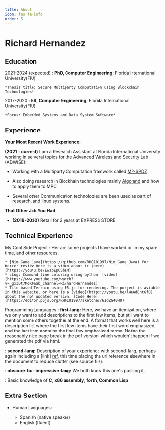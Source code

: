 ```yaml
---
title: About
icon: fas fa-info
order: 5
---
```



Richard Hernandez
=================

Education
---------

2021-2024 (expected)
:   **PhD, Computer Engineering**; Florida International University(FIU)

    *Thesis title: Secure Multiparty Computation using Blockchain Technologies*

2017-2020
:   **BS, Computer Engineering**; Florida International University(FIU)

    *Focus: Embedded Systems and Data System Software*

Experience
----------

**Your Most Recent Work Experience:**

**(2021 - current)** I am a Research Assistant at Florida International University working in serveral topics for the Advanced Wireless and Security Lab (ADWISE):

* Working with a Multiparty Computation framwork called [MP-SPDZ](https://github.com/data61/MP-SPDZ)

* Also doing research in Blockhain technologies mainly [Algorand](https://www.algorand.com/futurefi/) and how to apply them to MPC

* Several other Communication technologies are been used as part of research, and linux systems.


**That Other Job You Had**

* **(2018-2020)** Retail for 2 years at EXPRESS STORE

Technical Experience
--------------------

My Cool Side Project
:   Her are some projects I have worked on in my spare time, and other resources.

    * [Nim_Game_Java](https://github.com/RHG101997/Nim_Game_Java) for better review here is a video about it (here)[https://youtu.be/EwzbEp6SbEM]
    * cLog: Command line coloring using python. [video](https://www.youtube.com/watch?v=_gx3Dt7MoK0&ab_channel=RichardHernandez)
    * Tile based Terrain using P5.js for rendering. The porject is aviable in this website, or here is a [video](https://youtu.be/l4nAdEntGf8) about the not updated version. [Code Here](https://editor.p5js.org/RHG101997/sketches/6IdZG40H0)


Programming Languages
:   **first-lang:** Here, we have an itemization, where we only want
    to add descriptions to the first few items, but still want to
    mention some others together at the end. A format that works well
    here is a description list where the first few items have their
    first word emphasized, and the last item contains the final few
    emphasized terms. Notice the reasonably nice page break in the pdf
    version, which wouldn't happen if we generated the pdf via html.

:   **second-lang:** Description of your experience with second-lang,
    perhaps again including a [link] [ref], this time placing the url
    reference elsewhere in the document to reduce clutter (see source
    file). 

:   **obscure-but-impressive-lang:** We both know this one's pushing
    it.

:   Basic knowledge of **C**, **x86 assembly**, **forth**, **Common Lisp**

[ref]: https://github.com/githubuser/superlongprojectname

Extra Section
----------------------------------------

* Human Languages:

     * Spanish (native speaker)
     * English (fluent)


